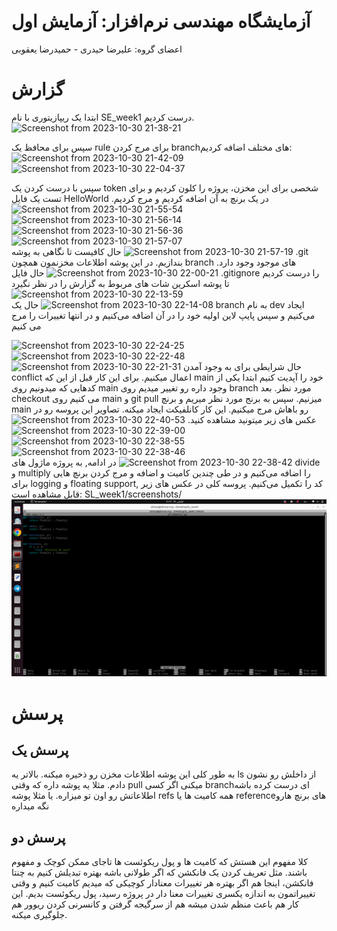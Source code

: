 # آزمایشگاه مهندسی نرم‌افزار: آزمایش اول
اعضای گروه: علیرضا حیدری - حمیدرضا یعقوبی

# گزارش
ابتدا یک ریپازیتوری با نام SE_week1 درست کردیم.
![Screenshot from 2023-10-30 21-38-21](https://github.com/hamidrezayaghobi/SL_week1/assets/59170724/798c4d3e-9bca-4ef4-a16e-82e49fd3462d)

سپس برای محافظ یک rule برای مرج کردن branchهای مختلف اضافه کردیم:
![Screenshot from 2023-10-30 21-42-09](https://github.com/hamidrezayaghobi/SL_week1/assets/59170724/d091c93d-f7db-44ec-b480-f98ca120835d)
![Screenshot from 2023-10-30 22-04-37](https://github.com/hamidrezayaghobi/SL_week1/assets/59170724/9ca3fe78-2825-4bff-88c2-bd3591134862)

سپس با درست کردن یک token شخصی برای این مخزن، پروژه را کلون کردیم و برای تست یک فایل HelloWorld در یک برنچ به آن اضافه کردیم و مرج کردیم.
![Screenshot from 2023-10-30 21-55-54](https://github.com/hamidrezayaghobi/SL_week1/assets/59170724/c3bb7758-26b7-46b3-aadd-c2e39f8645d5)
![Screenshot from 2023-10-30 21-56-14](https://github.com/hamidrezayaghobi/SL_week1/assets/59170724/233002c0-5f92-4374-abb2-fa567e004952)
![Screenshot from 2023-10-30 21-56-36](https://github.com/hamidrezayaghobi/SL_week1/assets/59170724/721bd11b-56a1-48fb-a064-7bdda5f83c28)
![Screenshot from 2023-10-30 21-57-07](https://github.com/hamidrezayaghobi/SL_week1/assets/59170724/dbf22cb3-d9c0-4072-a3d2-485c149ab6fb)
![Screenshot from 2023-10-30 21-57-19](https://github.com/hamidrezayaghobi/SL_week1/assets/59170724/a6318dfa-fb17-4c15-a770-897ceeb59851)
حال کافیست تا نگاهی به پوشه .git بندازیم. در این پوشه اطلاعات مخزنمون همچون branch های موجود وجود دارد.
![Screenshot from 2023-10-30 22-00-21](https://github.com/hamidrezayaghobi/SL_week1/assets/59170724/32144a02-337c-4cd9-b3fb-4872b84b6b6b)
حال فایل .gitignore را درست کردیم تا پوشه اسکرین شات های مربوط به گزارش را در نظر نگیرد
![Screenshot from 2023-10-30 22-13-59](https://github.com/hamidrezayaghobi/SL_week1/assets/59170724/60fecf2a-1ed7-4ee0-a28b-f25849d48340)
![Screenshot from 2023-10-30 22-14-08](https://github.com/hamidrezayaghobi/SL_week1/assets/59170724/00d0bc4a-5085-4e42-b9bc-502411f38121)
حال یک branch به نام dev ایجاد می‌کنیم و سپس پایپ لاین اولیه خود را در آن اضافه می‌کنیم و در انتها تغییرات را مرج می کنیم

![Screenshot from 2023-10-30 22-24-25](https://github.com/hamidrezayaghobi/SL_week1/assets/59170724/76c4aec3-1b83-484a-b0c0-45af52d51e23)
![Screenshot from 2023-10-30 22-22-48](https://github.com/hamidrezayaghobi/SL_week1/assets/59170724/bae19125-b6c3-43ed-9e42-e0c0326d50bf)
![Screenshot from 2023-10-30 22-21-31](https://github.com/hamidrezayaghobi/SL_week1/assets/59170724/2efa0b5a-bae6-457f-b83a-08fe2324cb7e)
حال شرایطی برای به وجود آمدن conflict اعمال میکنیم. برای این کار قبل از این که main خود را آپدیت کنیم ابتدا یکی از کدهایی که میدونیم روی main وجود داره رو تغییر میدیم روی branch مورد نظر. بعد checkout می کنیم روی main و git pull میزنیم. سپس به برنج مورد نظر میریم و برنچ main رو باهاش مرج میکنیم. این کار کانلفیکت ایجاد میکنه. تصاویر این پروسه رو در عکس های زیر میتونید مشاهده کنید.
![Screenshot from 2023-10-30 22-40-53](https://github.com/hamidrezayaghobi/SL_week1/assets/59170724/dda89997-816e-4ae0-9cc9-6c5989966ed4)
![Screenshot from 2023-10-30 22-39-00](https://github.com/hamidrezayaghobi/SL_week1/assets/59170724/13716480-1069-4c04-b35e-e83d3f21afaa)
![Screenshot from 2023-10-30 22-38-55](https://github.com/hamidrezayaghobi/SL_week1/assets/59170724/49981028-fb96-4ef2-a431-d72ad0a94c56)
![Screenshot from 2023-10-30 22-38-46](https://github.com/hamidrezayaghobi/SL_week1/assets/59170724/9e453b64-3c68-452f-bbfc-065127ce1a18)
![Screenshot from 2023-10-30 22-38-42](https://github.com/hamidrezayaghobi/SL_week1/assets/59170724/7b9d4375-29c7-4f89-a492-85a7714625ad)
در ادامه, به پروژه ماژول های divide و multiply را اضافه می‌کنیم و در طی چندین کامیت و اضافه و مرج کردن برنچ هایی برای logging و floating support, کد را تکمیل می‌کنیم. پروسه کلی در عکس های زیر قابل مشاهده است:
SL_week1/screenshots/
![Screenshot Description](https://raw.githubusercontent.com/hamidrezayaghobi/SL_week1/master/screenshots/added_func.png)

# پرسش

## پرسش یک
به طور کلی این پوشه اطلاعات مخزن رو ذخیره میکنه. بالاتر یه ls از داخلش رو نشون دادم. مثلا یه پوشه داره که وقتی pull میکنی اگر کسی branchای درست کرده باشه اطلاعاتش رو اون تو میزاره. یا مثلا پوشه refs همه کامیت ها یا referenceهای برنچ هارو نگه میداره

## پرسش دو
کلا مفهوم این هستش که کامیت ها و پول ریکوئست ها تاجای ممکن کوچک و مفهوم باشند. مثل تعریف کردن یک فانکشن که اگر طولانی باشه بهتره تبدیلش کنیم به چنتا فانکشن، اینجا هم اگر بهتره هر تغییرات معنادار کوچیکی که میدیم کامیت کنیم و وقتی تغییراتمون به اندازه یکسری تغییرات معنا دار در پروژه رسید، پول ریکوئست بدیم. این کار هم باعث منظم شدن میشه هم از سرگیجه گرفتن و کانسرنی کردن ریوور هم جلوگیری میکنه.

